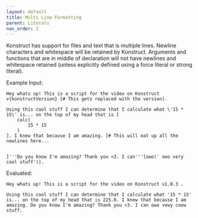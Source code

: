 ```yaml
---
layout: default
title: Multi Line Formatting
parent: Literals
nav_order: 2
---
```

Konstruct has support for files and text that is multiple lines. Newline characters and whitespace will be retained by Konstruct. Arguments and functions that are in middle of declaration will not have newlines and whitespace retained (unless explicitly defined using a force literal or strong literal).

Example Input:

```
Hey whats up! This is a script for the video on Konstruct v{konstructVersion} [# This gets replaced with the version].

Using this cool stuff I can determine that I calculate what \'15 * 15\' is... on the top of my head that is [
    calc(
        15 * 15
    )
]. I knew that because I am amazing. [# This will eat up all the newlines here...


]'''Do you know I'm amazing? Thank you <3. I can'''[owo(' owo very cool stuff')].
```

Evaluated:

```
Hey whats up! This is a script for the video on Konstruct v1.0.3 .

Using this cool stuff I can determine that I calculate what '15 * 15' is... on the top of my head that is 225.0. I knew that because I am amazing. Do you know I'm amazing? Thank you <3. I can owo vewy coow stuff.
```